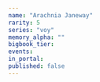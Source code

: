 ```yaml
---
name: "Arachnia Janeway"
rarity: 5
series: "voy"
memory_alpha: ""
bigbook_tier:
events:
in_portal:
published: false
---
```


